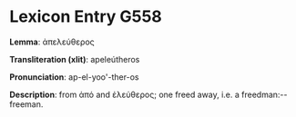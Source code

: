 # Lexicon Entry G558

**Lemma**: ἀπελεύθερος

**Transliteration (xlit)**: apeleútheros

**Pronunciation**: ap-el-yoo'-ther-os

**Description**:
from ἀπό and ἐλεύθερος; one freed away, i.e. a freedman:--freeman.
